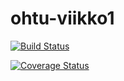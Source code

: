 # ohtu-viikko1
[![Build Status](https://travis-ci.org/Forbaya/ohtu-viikko1.svg?branch=master)](https://travis-ci.org/Forbaya/ohtu-viikko1)

[![Coverage Status](https://coveralls.io/repos/github/Forbaya/ohtu-viikko1/badge.svg?branch=master)](https://coveralls.io/github/Forbaya/ohtu-viikko1?branch=master)